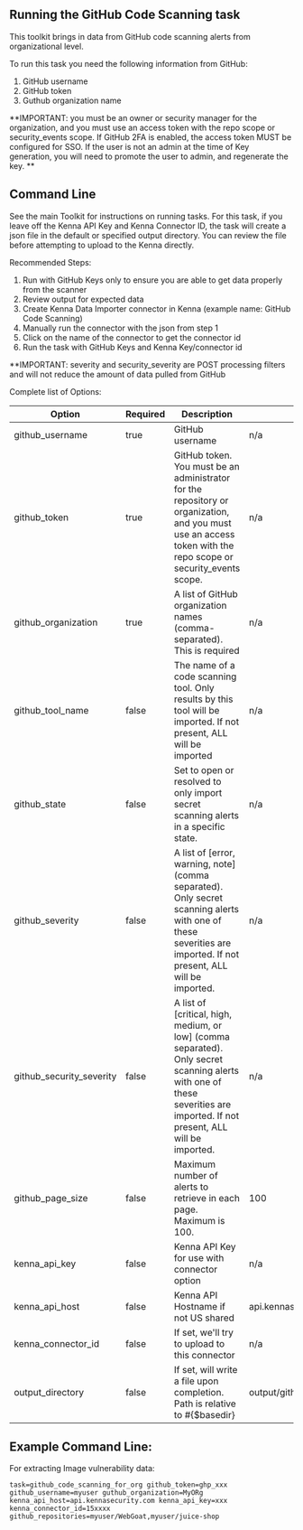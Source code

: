 ## Running the GitHub Code Scanning task 

This toolkit brings in data from GitHub code scanning alerts from organizational level.


To run this task you need the following information from GitHub: 

1. GitHub username
2. GitHub token 
3. Guthub organization name

**IMPORTANT: you must be an owner or security manager for the organization, and you must use an access token with the repo scope or security_events scope.
If GitHub 2FA is enabled, the access token MUST be configured for SSO. 
If the user is not an admin at the time of Key generation, you will need to promote the user to admin, and regenerate the key. **

## Command Line

See the main Toolkit for instructions on running tasks. For this task, if you leave off the Kenna API Key and Kenna Connector ID, the task will create a json file in the default or specified output directory. You can review the file before attempting to upload to the Kenna directly.

Recommended Steps: 

1. Run with GitHub Keys only to ensure you are able to get data properly from the scanner
1. Review output for expected data
1. Create Kenna Data Importer connector in Kenna (example name: GitHub Code Scanning) 
1. Manually run the connector with the json from step 1 
1. Click on the name of the connector to get the connector id
1. Run the task with GitHub Keys and Kenna Key/connector id

**IMPORTANT: severity and security_severity are POST processing filters and will not reduce the amount of data pulled from GitHub

Complete list of Options:

| Option                   | Required | Description                                                                                                                                                                | default                     |
|--------------------------|----------|----------------------------------------------------------------------------------------------------------------------------------------------------------------------------|-----------------------------|
| github_username          | true     | GitHub username                                                                                                                                                            | n/a                         |
| github_token             | true     | GitHub token. You must be an administrator for the repository or organization, and you must use an access token with the repo scope or security_events scope.              | n/a                         |
| github_organization      | true     | A list of GitHub organization names (comma-separated). This is required            | n/a                         |
| github_tool_name         | false    | The name of a code scanning tool. Only results by this tool will be imported. If not present, ALL will be imported                                                         | n/a                         |
| github_state             | false    | Set to open or resolved to only import secret scanning alerts in a specific state.                                                                                         | n/a                         |
| github_severity          | false    | A list of [error, warning, note] (comma separated). Only secret scanning alerts with one of these severities are imported. If not present, ALL will be imported.           | n/a                         |
| github_security_severity | false    | A list of [critical, high, medium, or low] (comma separated). Only secret scanning alerts with one of these severities are imported. If not present, ALL will be imported. | n/a                         |
| github_page_size         | false    | Maximum number of alerts to retrieve in each page. Maximum is 100.                                                                                                         | 100                         |
| kenna_api_key            | false    | Kenna API Key for use with connector option                                                                                                                                | n/a                         |
| kenna_api_host           | false    | Kenna API Hostname if not US shared                                                                                                                                        | api.kennasecurity.com       |
| kenna_connector_id       | false    | If set, we'll try to upload to this connector                                                                                                                              | n/a                         |
| output_directory         | false    | If set, will write a file upon completion. Path is relative to #{$basedir}                                                                                                 | output/github_code_scanning |


## Example Command Line:

For extracting Image vulnerability data:

    task=github_code_scanning_for_org github_token=ghp_xxx github_username=myuser guthub_organization=MyORg kenna_api_host=api.kennasecurity.com kenna_api_key=xxx kenna_connector_id=15xxxx github_repositories=myuser/WebGoat,myuser/juice-shop
